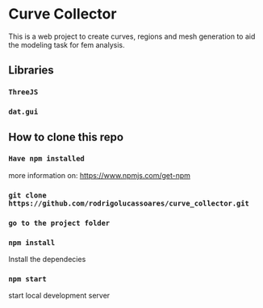 # Curve Collector

This is a web project to create curves, regions and mesh generation to aid the modeling task for fem analysis.

## Libraries


### `ThreeJS`

### `dat.gui`

## How to clone this repo

### `Have npm installed`

more information on: https://www.npmjs.com/get-npm

### `git clone https://github.com/rodrigolucassoares/curve_collector.git`

### `go to the project folder`

### `npm install`

Install the dependecies

### `npm start`

start local development server
